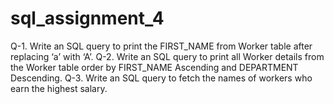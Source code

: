 # sql_assignment_4
Q-1. Write an SQL query to print the FIRST_NAME from Worker table after replacing ‘a’ with ‘A’. Q-2. Write an SQL query to print all Worker details from the Worker table order by FIRST_NAME Ascending and DEPARTMENT Descending. Q-3. Write an SQL query to fetch the names of workers who earn the highest salary.
